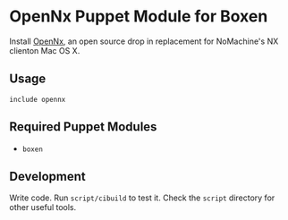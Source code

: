 # OpenNx Puppet Module for Boxen

Install [OpenNx](http://opennx.net), an open source drop in replacement
for NoMachine's NX clienton Mac OS X.

## Usage

```puppet
include opennx
```

## Required Puppet Modules

* `boxen`

## Development

Write code. Run `script/cibuild` to test it. Check the `script`
directory for other useful tools.

